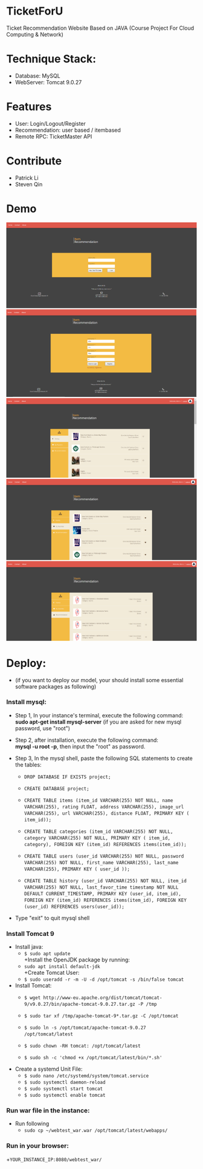 # TicketForU
Ticket Recommendation Website Based on JAVA (Course Project For Cloud Computing & Network)


# Technique Stack:
+ Database: MySQL
+ WebServer: Tomcat 9.0.27

# Features
+ User: Login/Logout/Register
+ Recommendation: user based / itembased
+ Remote RPC: TicketMaster API

# Contribute
+ Patrick Li 
+ Steven Qin

# Demo
![login](https://github.com/Steven13737/TicketForU/blob/master/imgs/1.png)
![register](https://github.com/Steven13737/TicketForU/blob/master/imgs/2.png)
![event list](https://github.com/Steven13737/TicketForU/blob/master/imgs/3.png)
![favourite event list](https://github.com/Steven13737/TicketForU/blob/master/imgs/4.png)
![recommendation event list](https://github.com/Steven13737/TicketForU/blob/master/imgs/5.png)

# Deploy:
* (if you want to deploy our model, your should install some essential software packages as following)

### Install mysql:
+ Step 1, In your instance's terminal, execute the following command:   
 **sudo apt-get install mysql-server** (if you are asked for new mysql password, use "root")

+ Step 2, after installation, execute the following command:   
 **mysql -u root -p**, then input the "root" as password.    

+ Step 3, In the mysql shell, paste the following SQL statements to create the tables:   
  * `DROP DATABASE IF EXISTS project;`    

  * `CREATE DATABASE project;`    

  * `CREATE TABLE items (item_id VARCHAR(255) NOT NULL, name VARCHAR(255), rating FLOAT, address VARCHAR(255), image_url VARCHAR(255), url VARCHAR(255), distance FLOAT, PRIMARY KEY ( item_id));`     
  * `CREATE TABLE categories (item_id VARCHAR(255) NOT NULL, category VARCHAR(255) NOT NULL, PRIMARY KEY ( item_id, category), FOREIGN KEY (item_id) REFERENCES items(item_id));`      
  * `CREATE TABLE users (user_id VARCHAR(255) NOT NULL, password VARCHAR(255) NOT NULL, first_name VARCHAR(255), last_name VARCHAR(255), PRIMARY KEY ( user_id ));`     
  * `CREATE TABLE history (user_id VARCHAR(255) NOT NULL, item_id VARCHAR(255) NOT NULL, last_favor_time timestamp NOT NULL DEFAULT CURRENT_TIMESTAMP, PRIMARY KEY (user_id, item_id), FOREIGN KEY (item_id) REFERENCES items(item_id), FOREIGN KEY (user_id) REFERENCES users(user_id));`         
+ Type "exit" to quit mysql shell      

### Install Tomcat 9        
+ Install java:      
  * `$ sudo apt update`       
+Install the OpenJDK package by running:         
  * `sudo apt install default-jdk`          
+Create Tomcat User:         
  * `$ sudo useradd -r -m -U -d /opt/tomcat -s /bin/false tomcat`          
+ Install Tomcat:          
  * `$ wget http://www-eu.apache.org/dist/tomcat/tomcat-9/v9.0.27/bin/apache-tomcat-9.0.27.tar.gz -P /tmp`         
  
  * `$ sudo tar xf /tmp/apache-tomcat-9*.tar.gz -C /opt/tomcat`          
  * `$ sudo ln -s /opt/tomcat/apache-tomcat-9.0.27 /opt/tomcat/latest`           
  * `$ sudo chown -RH tomcat: /opt/tomcat/latest`           
  * `$ sudo sh -c 'chmod +x /opt/tomcat/latest/bin/*.sh'`          
+ Create a systemd Unit File:
  * `$ sudo nano /etc/systemd/system/tomcat.service`          
  * `$ sudo systemctl daemon-reload`          
  * `$ sudo systemctl start tomcat`           
  * `$ sudo systemctl enable tomcat`          

### Run war file in the instance:          
+ Run following          
  * `sudo cp ~/webtest_war.war /opt/tomcat/latest/webapps/`         

### Run in your browser:        
+`YOUR_INSTANCE_IP:8080/webtest_war/`          







